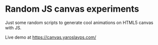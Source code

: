 # Random JS canvas experiments #

Just some random scripts to generate cool animations on HTML5 canvas with JS.

Live demo at https://canvas.yaroslavps.com/
